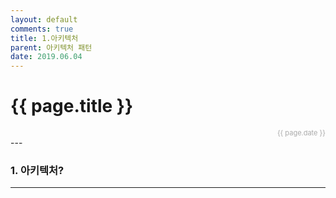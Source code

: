 ```yaml
---
layout: default
comments: true
title: 1.아키텍처
parent: 아키텍처 패턴
date: 2019.06.04
---
```


<h1>{{ page.title }}</h1>  
<div style="text-align:right; font-size:11px; color:#aaa">{{ page.date }} </div>
---

### 1. 아키텍처?


---
